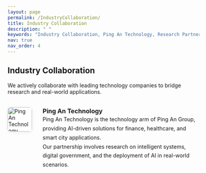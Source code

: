 ```yaml
---
layout: page
permalink: /IndustryCollaboration/
title: Industry Collaboration
description: " "
keywords: "Industry Collaboration, Ping An Technology, Research Partnership"
nav: true
nav_order: 4
---
```


<!-- _pages/industry-collaboration.md -->

<div class="industry-collaboration" style="max-width:820px; margin:auto;">
  <h2 style="margin-bottom:18px;">Industry Collaboration</h2>
  <p style="margin-bottom:32px;">
    We actively collaborate with leading technology companies to bridge research and real-world applications.
  </p>
  <ul style="list-style-type: none; padding-left: 0;">
    <li style="margin-bottom: 44px; display: flex; align-items: flex-start;">
      <img src="/assets/imag/Ping-An-Logo.jpg" alt="Ping An Technology Logo" style="height:64px; width:auto; margin-right:28px; border-radius:8px; background:#fff; box-shadow:0 2px 8px rgba(0,0,0,0.08);">
      <div>
        <strong style="font-size:1.15em;">Ping An Technology</strong><br>
        <span style="line-height:1.7;">
        Ping An Technology is the technology arm of Ping An Group, providing AI-driven solutions for finance, healthcare, and smart city applications.<br>
        Our partnership involves research on intelligent systems, digital government, and the deployment of AI in real-world scenarios.
        </span>
      </div>
    </li>
  </ul>
</div>

